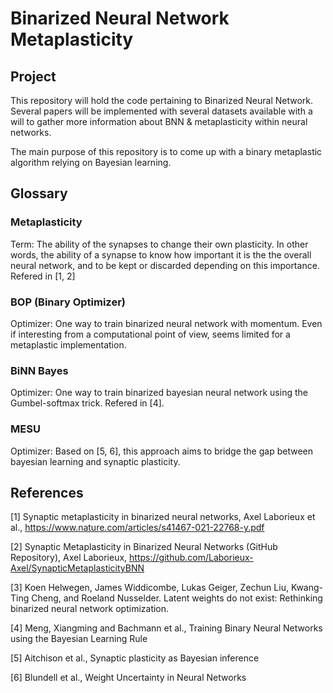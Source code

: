 # Binarized Neural Network Metaplasticity

## Project

This repository will hold the code pertaining to Binarized Neural Network. Several papers will be implemented with several datasets available with a will to gather more information about BNN & metaplasticity within neural networks.

The main purpose of this repository is to come up with a binary metaplastic algorithm relying on Bayesian learning.

## Glossary

### Metaplasticity

Term: The ability of the synapses to change their own plasticity. In other words, the ability of a synapse
to know how important it is the the overall neural network, and to be kept or discarded depending on this
importance. Refered in [1, 2]

### BOP (Binary Optimizer)

Optimizer: One way to train binarized neural network with momentum. Even if interesting from a computational point of view, seems limited for a metaplastic implementation.

### BiNN Bayes

Optimizer: One way to train binarized bayesian neural network using the Gumbel-softmax trick.  Refered in [4].

### MESU

Optimizer: Based on [5, 6], this approach aims to bridge the gap between bayesian learning and synaptic plasticity.

## References

[1] Synaptic metaplasticity in binarized neural
networks, Axel Laborieux et al., https://www.nature.com/articles/s41467-021-22768-y.pdf

[2] Synaptic Metaplasticity in Binarized Neural Networks (GitHub Repository), Axel Laborieux, https://github.com/Laborieux-Axel/SynapticMetaplasticityBNN

[3] Koen Helwegen, James Widdicombe, Lukas Geiger, Zechun Liu, Kwang-Ting Cheng, and Roeland Nusselder.
Latent weights do not exist: Rethinking binarized neural network optimization.

[4] Meng, Xiangming and Bachmann et al., Training Binary Neural Networks using the Bayesian Learning Rule

[5] Aitchison et al., Synaptic plasticity as Bayesian inference

[6] Blundell et al., Weight Uncertainty in Neural Networks
